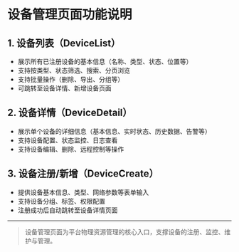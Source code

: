 # 设备管理页面功能说明

## 1. 设备列表（DeviceList）
- 展示所有已注册设备的基本信息（名称、类型、状态、位置等）
- 支持按类型、状态筛选、搜索、分页浏览
- 支持批量操作（删除、导出、分组等）
- 可跳转至设备详情、新增设备页面

## 2. 设备详情（DeviceDetail）
- 展示单个设备的详细信息（基本信息、实时状态、历史数据、告警等）
- 支持设备配置、状态监控、日志查看
- 支持设备编辑、删除、远程控制等操作

## 3. 设备注册/新增（DeviceCreate）
- 提供设备基本信息、类型、网络参数等表单输入
- 支持设备分组、标签、权限配置
- 注册成功后自动跳转至设备详情页面

---

> 设备管理页面为平台物理资源管理的核心入口，支撑设备的注册、监控、维护与管理。 